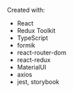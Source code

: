 Created with:

- React
- Redux Toolkit
- TypeScript
- formik
- react-router-dom
- react-redux
- MaterialUI
- axios
- jest, storybook
